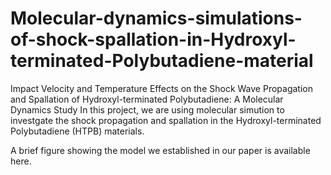 # Molecular-dynamics-simulations-of-shock-spallation-in-Hydroxyl-terminated-Polybutadiene-material
Impact Velocity and Temperature Effects on the Shock Wave Propagation and Spallation of Hydroxyl-terminated Polybutadiene: A Molecular Dynamics Study
In this project, we are using molecular simution to investgate the shock propagation and spallation in the Hydroxyl-terminated Polybutadiene (HTPB) materials. 

A brief figure showing the model we established in our paper is available here.



